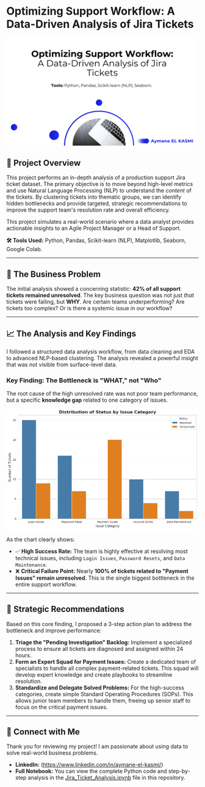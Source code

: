 # Optimizing Support Workflow: A Data-Driven Analysis of Jira Tickets

![Jira Project Cover](https://github.com/ELKSMI/Jira-Ticket-Analysis/blob/main/cover.png)  <!-- Optional: Add a nice cover image -->

## 📄 Project Overview
This project performs an in-depth analysis of a production support Jira ticket dataset. The primary objective is to move beyond high-level metrics and use Natural Language Processing (NLP) to understand the *content* of the tickets. By clustering tickets into thematic groups, we can identify hidden bottlenecks and provide targeted, strategic recommendations to improve the support team's resolution rate and overall efficiency.

This project simulates a real-world scenario where a data analyst provides actionable insights to an Agile Project Manager or a Head of Support.

**🛠️ Tools Used:** Python, Pandas, Scikit-learn (NLP), Matplotlib, Seaborn, Google Colab.

---

## 🎯 The Business Problem
The initial analysis showed a concerning statistic: **42% of all support tickets remained unresolved**. The key business question was not just *that* tickets were failing, but **WHY**. Are certain teams underperforming? Are tickets too complex? Or is there a systemic issue in our workflow?

---

## 📈 The Analysis and Key Findings
I followed a structured data analysis workflow, from data cleaning and EDA to advanced NLP-based clustering. The analysis revealed a powerful insight that was not visible from surface-level data.

### Key Finding: The Bottleneck is "WHAT," not "Who"

The root cause of the high unresolved rate was not poor team performance, but a specific **knowledge gap** related to one category of issues.

![Evidence Chart](https://github.com/ELKSMI/Jira-Ticket-Analysis/blob/main/evidence_chart.png)  <!-- **IMPORTANT**: Upload your chart to the repo and link it here -->

As the chart clearly shows:
- ✅ **High Success Rate:** The team is highly effective at resolving most technical issues, including `Login Issues`, `Password Resets`, and `Data Maintenance`.
- ❌ **Critical Failure Point:** Nearly **100% of tickets related to "Payment Issues" remain unresolved**. This is the single biggest bottleneck in the entire support workflow.

---

## 🚀 Strategic Recommendations
Based on this core finding, I proposed a 3-step action plan to address the bottleneck and improve performance:

1.  **Triage the "Pending Investigation" Backlog:** Implement a specialized process to ensure all tickets are diagnosed and assigned within 24 hours.
2.  **Form an Expert Squad for Payment Issues:** Create a dedicated team of specialists to handle all complex payment-related tickets. This squad will develop expert knowledge and create playbooks to streamline resolution.
3.  **Standardize and Delegate Solved Problems:** For the high-success categories, create simple Standard Operating Procedures (SOPs). This allows junior team members to handle them, freeing up senior staff to focus on the critical payment issues.

---

## 🔗 Connect with Me
Thank you for reviewing my project! I am passionate about using data to solve real-world business problems.

*   **LinkedIn:** (https://www.linkedin.com/in/aymane-el-kasmi/)
*   **Full Notebook:** You can view the complete Python code and step-by-step analysis in the [Jira_Ticket_Analysis.ipynb](link_to_your_notebook_file.ipynb) file in this repository.
